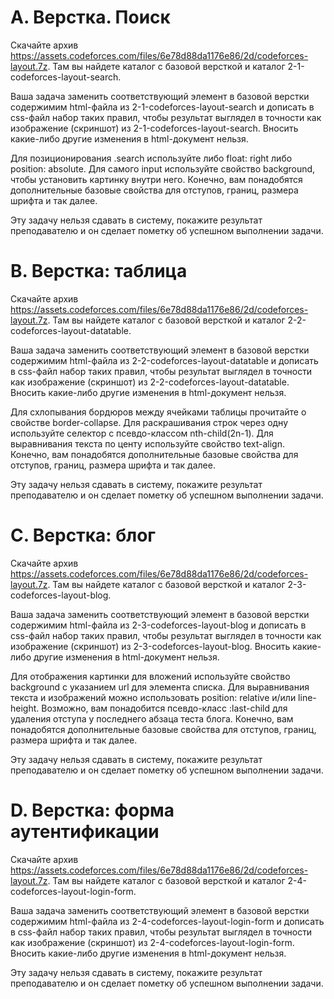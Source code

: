 # А. Верстка. Поиск
Скачайте архив https://assets.codeforces.com/files/6e78d88da1176e86/2d/codeforces-layout.7z. Там вы найдете каталог с базовой версткой и каталог 2-1-codeforces-layout-search.

Ваша задача заменить соответствующий элемент в базовой верстки содержимим html-файла из 2-1-codeforces-layout-search и дописать в css-файл набор таких правил, чтобы результат выглядел в точности как изображение (скриншот) из 2-1-codeforces-layout-search. Вносить какие-либо другие изменения в html-документ нельзя.

Для позиционирования .search используйте либо float: right либо position: absolute. Для самого input используйте свойство background, чтобы установить картинку внутри него. Конечно, вам понадобятся дополнительные базовые свойства для отступов, границ, размера шрифта и так далее.

Эту задачу нельзя сдавать в систему, покажите результат преподавателю и он сделает пометку об успешном выполнении задачи.

# B. Верстка: таблица
Скачайте архив https://assets.codeforces.com/files/6e78d88da1176e86/2d/codeforces-layout.7z. Там вы найдете каталог с базовой версткой и каталог 2-2-codeforces-layout-datatable.

Ваша задача заменить соответствующий элемент в базовой верстки содержимим html-файла из 2-2-codeforces-layout-datatable и дописать в css-файл набор таких правил, чтобы результат выглядел в точности как изображение (скриншот) из 2-2-codeforces-layout-datatable. Вносить какие-либо другие изменения в html-документ нельзя.

Для схлопывания бордюров между ячейками таблицы прочитайте о свойстве border-collapse. Для раскрашивания строк через одну используйте селектор с псевдо-классом nth-child(2n-1). Для выравнивания текста по центу используйте свойство text-align. Конечно, вам понадобятся дополнительные базовые свойства для отступов, границ, размера шрифта и так далее.

Эту задачу нельзя сдавать в систему, покажите результат преподавателю и он сделает пометку об успешном выполнении задачи.

# C. Верстка: блог
Скачайте архив https://assets.codeforces.com/files/6e78d88da1176e86/2d/codeforces-layout.7z. Там вы найдете каталог с базовой версткой и каталог 2-3-codeforces-layout-blog.

Ваша задача заменить соответствующий элемент в базовой верстки содержимим html-файла из 2-3-codeforces-layout-blog и дописать в css-файл набор таких правил, чтобы результат выглядел в точности как изображение (скриншот) из 2-3-codeforces-layout-blog. Вносить какие-либо другие изменения в html-документ нельзя.

Для отображения картинки для вложений используйте свойство background с указанием url для элемента списка. Для выравнивания текста и изображений можно использовать position: relative и/или line-height. Возможно, вам понадобится псевдо-класс :last-child для удаления отступа у последнего абзаца теста блога. Конечно, вам понадобятся дополнительные базовые свойства для отступов, границ, размера шрифта и так далее.

Эту задачу нельзя сдавать в систему, покажите результат преподавателю и он сделает пометку об успешном выполнении задачи.

# D. Верстка: форма аутентификации
Скачайте архив https://assets.codeforces.com/files/6e78d88da1176e86/2d/codeforces-layout.7z. Там вы найдете каталог с базовой версткой и каталог 2-4-codeforces-layout-login-form.

Ваша задача заменить соответствующий элемент в базовой верстки содержимим html-файла из 2-4-codeforces-layout-login-form и дописать в css-файл набор таких правил, чтобы результат выглядел в точности как изображение (скриншот) из 2-4-codeforces-layout-login-form. Вносить какие-либо другие изменения в html-документ нельзя.

Эту задачу нельзя сдавать в систему, покажите результат преподавателю и он сделает пометку об успешном выполнении задачи.
